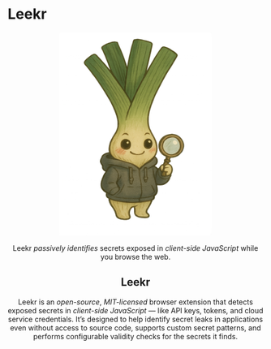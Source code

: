 # Leekr

<p align="center">
    <img width="300" height="400" src="./public/icons/leekr.png">
</p>
<p align="center">Leekr <i>passively identifies</i> secrets exposed in <i>client-side JavaScript</i> while you browse the web.</p>

<h2 align="center">Leekr</h2>

<p align="center">Leekr is an <i>open-source</i>, <i>MIT-licensed</i> browser extension that detects exposed secrets in <i>client-side JavaScript</i> — like API keys, tokens, and cloud service credentials. It’s designed to help identify secret leaks in applications even without access to source code, supports custom secret patterns, and performs configurable validity checks for the secrets it finds.</p>
